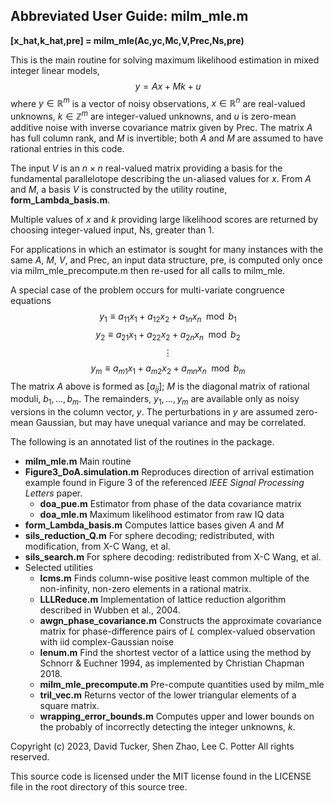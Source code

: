 ## Abbreviated User Guide:  milm_mle.m


__[x_hat,k_hat,pre] = milm_mle(Ac,yc,Mc,V,Prec,Ns,pre)__


This is the main routine for solving maximum likelihood estimation in mixed integer linear models,
$$y=Ax + Mk + u$$
where $y \in \mathbb{R}^m$ is a vector of noisy observations, $x\in\mathbb{R}^n$ are real-valued unknowns, $k \in \mathbb{Z}^m$ are integer-valued unknowns, and $u$ is zero-mean additive noise with inverse covariance matrix given by Prec. The matrix $A$ has full column rank, and $M$ is invertible; both $A$ and $M$ are assumed to have rational entries in this code.

The input $V$ is an $n \times n$ real-valued matrix providing a basis for the fundamental parallelotope describing the un-aliased values for $x$.  From $A$ and $M$, a basis $V$ is constructed by the utility routine, __form_Lambda_basis.m__.

Multiple values of $x$ and $k$ providing large likelihood scores are returned by choosing integer-valued input, Ns, greater than 1.

For applications in which an estimator is sought for many instances with the same $A$, $M$, $V$, and Prec, an input data structure, pre, is computed only once via milm_mle_precompute.m then re-used for all calls to milm_mle.


A special case of the problem occurs for multi-variate congruence equations 
$$y_1  \equiv a_{11} x_1 + a_{12} x_2 + a_{1n} x_n \mod b_1$$
$$y_2  \equiv a_{21} x_1 + a_{22} x_2 + a_{2n} x_n \mod b_2$$ 
$$\vdots$$
$$y_m \equiv a_{m1} x_1 + a_{m2} x_2 + a_{mn} x_n \mod b_m$$
The matrix $A$ above is formed as $[a_{ij}]$;  $M$ is the diagonal matrix of rational moduli, $b_1, ..., b_m$.  The remainders, $y_1, ... , y_m$ are available only as noisy versions in the column vector, $y$. The perturbations in $y$ are assumed zero-mean Gaussian, but may have unequal variance and may be correlated.


The following is an annotated list of the routines in the package.
* __milm_mle.m__     Main routine
* __Figure3_DoA.simulation.m__     Reproduces direction of arrival estimation example found in Figure 3 of the referenced _IEEE Signal Processing Letters_ paper.
  * __doa_pue.m__     Estimator from phase of the data covariance matrix
  * __doa_mle.m__     Maximum likelihood estimator from raw IQ data
* __form_Lambda_basis.m__     Computes lattice bases given $A$ and $M$
* __sils_reduction_Q.m__     For sphere decoding; redistributed, with modification, from X-C Wang, et al. 
* __sils_search.m__     For sphere decoding: redistributed from X-C Wang, et al. 
* Selected utilities
  * __lcms.m__     Finds column-wise positive least common multiple of the non-infinity, non-zero elements in a rational matrix.
  * __LLLReduce.m__			Implementation of lattice reduction algorithm described in  Wubben et al., 2004. 
  * __awgn_phase_covariance.m__	Constructs the approximate covariance matrix for phase-difference pairs of $L$ complex-valued observation with iid complex-Gaussian noise
  * __lenum.m__			Find the shortest vector of a lattice using the method by Schnorr & Euchner 1994, as implemented by Christian Chapman 2018.
  * __milm_mle_precompute.m__	Pre-compute quantities used by milm_mle
  * __tril_vec.m__		Returns vector of the lower triangular elements of a square matrix.
  * __wrapping_error_bounds.m__	Computes upper and lower bounds on the probably of incorrectly detecting the integer unknowns, $k.$
		

Copyright (c) 2023, David Tucker, Shen Zhao, Lee C. Potter
All rights reserved.

This source code is licensed under the MIT license found in the LICENSE file in the root directory of this source tree. 
